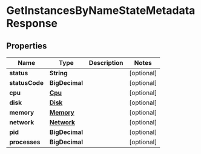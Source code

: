

# GetInstancesByNameStateMetadataResponse


## Properties

| Name | Type | Description | Notes |
|------------ | ------------- | ------------- | -------------|
|**status** | **String** |  |  [optional] |
|**statusCode** | **BigDecimal** |  |  [optional] |
|**cpu** | [**Cpu**](Cpu.md) |  |  [optional] |
|**disk** | [**Disk**](Disk.md) |  |  [optional] |
|**memory** | [**Memory**](Memory.md) |  |  [optional] |
|**network** | [**Network**](Network.md) |  |  [optional] |
|**pid** | **BigDecimal** |  |  [optional] |
|**processes** | **BigDecimal** |  |  [optional] |



